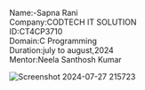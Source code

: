 Name:-Sapna Rani
<br>
Company:CODTECH IT SOLUTION
<br>
ID:CT4CP3710 
<br>
Domain:C Programming
<br>
Duration:july to august,2024
<br>
Mentor:Neela Santhosh Kumar

![Screenshot 2024-07-27 215723](https://github.com/user-attachments/assets/e0e871f4-b88b-4bad-873a-46d057537f23)
